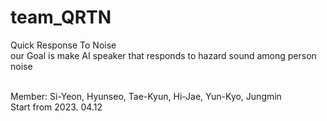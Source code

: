 # team_QRTN

Quick Response To Noise
<br>our Goal is make AI speaker that responds to hazard  sound among person noise

<br>Member: Si-Yeon, Hyunseo, Tae-Kyun, Hi-Jae, Yun-Kyo, Jungmin
<br>Start from 2023. 04.12
